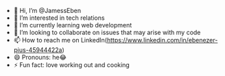 - 👋 Hi, I’m @JamessEben
- 👀 I’m interested in tech relations
- 🌱 I’m currently learning web development 
- 💞️ I’m looking to collaborate on issues that may arise with my code
- 📫 How to reach me on LinkedIn(https://www.linkedin.com/in/ebenezer-pius-45944422a)
- 😄 Pronouns: he😂
- ⚡ Fun fact: love working out and cooking

<!---
JamessEben/JamessEben is a ✨ special ✨ repository because its `README.md` (this file) appears on your GitHub profile.
You can click the Preview link to take a look at your changes.
--->

